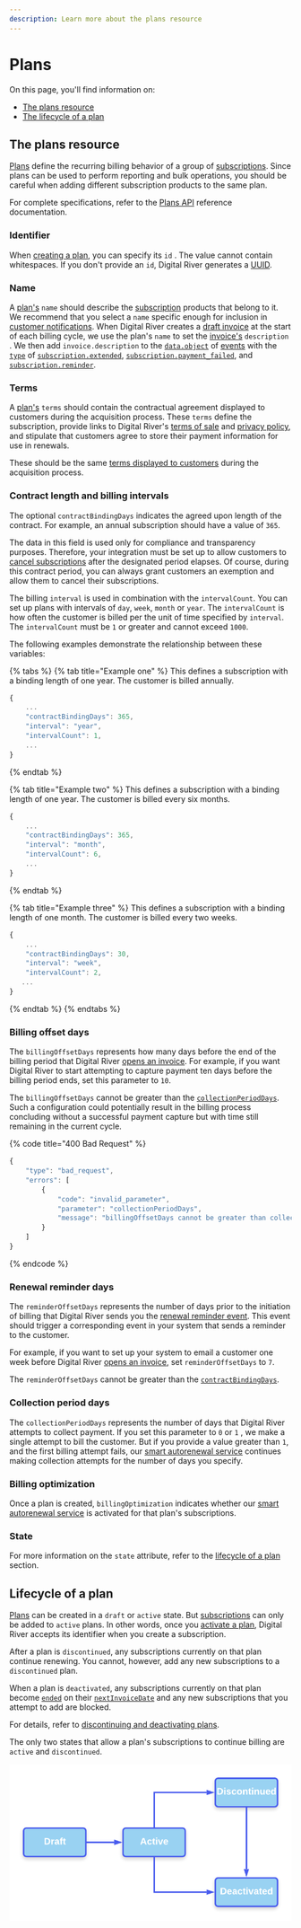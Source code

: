 ```yaml
---
description: Learn more about the plans resource
---
```


# Plans

On this page, you'll find information on:

* [The plans resource](plans.md#the-plans-resource)
* [The lifecycle of a plan](plans.md#lifecycle-of-a-plan)

## The plans resource

[Plans](https://www.digitalriver.com/docs/digital-river-api-reference/#tag/Plans) define the recurring billing behavior of a group of [subscriptions](subscriptions.md). Since plans can be used to perform reporting and bulk operations, you should be careful when adding different subscription products to the same plan.

For complete specifications, refer to the [Plans API](https://www.digitalriver.com/docs/digital-river-api-reference/#tag/Plans) reference documentation.

### Identifier

When [creating a plan](https://www.digitalriver.com/docs/digital-river-api-reference/#operation/createPlans), you can specify its `id` . The value cannot contain whitespaces. If you don't provide an `id`, Digital River generates a [UUID](https://en.wikipedia.org/wiki/Universally\_unique\_identifier).

### Name

A [plan's](https://www.digitalriver.com/docs/digital-river-api-reference/#tag/Plans) `name` should describe the [subscription](subscriptions.md) products that belong to it. We recommend that you select a `name` specific enough for inclusion in [customer notifications](../../order-management/customer-notifications.md). When Digital River creates a [draft invoice](invoices.md#the-invoice-lifecycle) at the start of each billing cycle, we use the plan's `name` to set the [invoice's](https://www.digitalriver.com/docs/digital-river-api-reference/#tag/Invoices) `description` . We then add `invoice.description` to the [`data.object`](../../order-management/events-and-webhooks-1/events-1/#event-data) of [events](https://www.digitalriver.com/docs/digital-river-api-reference/#tag/Events) with the [`type`](../../order-management/events-and-webhooks-1/events-1/#event-types) of [`subscription.extended`](../../order-management/events-and-webhooks-1/events-1/event-types.md#subscription.extended), [`subscription.payment_failed`](../../order-management/events-and-webhooks-1/events-1/event-types.md#subscription.payment\_failed), and [`subscription.reminder`](../../order-management/events-and-webhooks-1/events-1/event-types.md#subscription.reminder).

### Terms

A [plan's](https://www.digitalriver.com/docs/digital-river-api-reference/#tag/Plans) `terms` should contain the contractual agreement displayed to customers during the acquisition process. These `terms` define the subscription, provide links to Digital River's [terms of sale](https://store.digitalriver.com/store/defaults/en\_US/DisplayDRTermsAndConditionsPage/eCommerceProvider.Digital%20River%20Inc.) and [privacy policy](https://store.digitalriver.com/store/defaults/en\_US/DisplayDRPrivacyPolicyPage/eCommerceProvider.Digital%20River%20Inc.), and stipulate that customers agree to store their payment information for use in renewals.

These should be the same [terms displayed to customers](../../integration-options/checkouts/subscriptions/digital-river-coordinated-subscriptions.md#displaying-terms-and-acquiring-consent) during the acquisition process.

### Contract length and billing intervals <a href="#contract-length-and-interval" id="contract-length-and-interval"></a>

The optional `contractBindingDays` indicates the agreed upon length of the contract. For example, an annual subscription should have a value of `365`.

The data in this field is used only for compliance and transparency purposes. Therefore, your integration must be set up to allow customers to [cancel subscriptions](../../integration-options/checkouts/subscriptions/digital-river-coordinated-subscriptions.md#cancelling-a-subscription) after the designated period elapses. Of course, during this contract period, you can always grant customers an exemption and allow them to cancel their subscriptions.

The billing `interval` is used in combination with the `intervalCount`. You can set up plans with intervals of `day`, `week`, `month` or `year`. The `intervalCount` is how often the customer is billed per the unit of time specified by `interval`. The `intervalCount` must be `1` or greater and cannot exceed `1000`.

The following examples demonstrate the relationship between these variables:

{% tabs %}
{% tab title="Example one" %}
This defines a subscription with a binding length of one year. The customer is billed annually.

```javascript
{
    ...
    "contractBindingDays": 365,
    "interval": "year",
    "intervalCount": 1,
    ...
}
```
{% endtab %}

{% tab title="Example two" %}
This defines a subscription with a binding length of one year. The customer is billed every six months.

```javascript
{
    ...
    "contractBindingDays": 365,
    "interval": "month",
    "intervalCount": 6,
    ...
}
```
{% endtab %}

{% tab title="Example three" %}
This defines a subscription with a binding length of one month. The customer is billed every two weeks.

```javascript
{
    ...
    "contractBindingDays": 30,
    "interval": "week",
    "intervalCount": 2,
   ...
}
```
{% endtab %}
{% endtabs %}

### Billing offset days <a href="#billing-offset" id="billing-offset"></a>

The `billingOffsetDays` represents how many days before the end of the billing period that Digital River [opens an invoice](invoices.md#invoice-states). For example, if you want Digital River to start attempting to capture payment ten days before the billing period ends, set this parameter to `10`.

The `billingOffsetDays` cannot be greater than the [`collectionPeriodDays`](plans.md#collection-period-days). Such a configuration could potentially result in the billing process concluding without a successful payment capture but with time still remaining in the current cycle.

{% code title="400 Bad Request" %}
```javascript
{
    "type": "bad_request",
    "errors": [
        {
            "code": "invalid_parameter",
            "parameter": "collectionPeriodDays",
            "message": "billingOffsetDays cannot be greater than collectionPeriodDays."
        }
    ]
}
```
{% endcode %}

### Renewal reminder days <a href="#renewal-reminders" id="renewal-reminders"></a>

The `reminderOffsetDays` represents the number of days prior to the initiation of billing that Digital River sends you the [renewal reminder event](../../order-management/events-and-webhooks-1/events-1/event-types.md#subscription.reminder). This event should trigger a corresponding event in your system that sends a reminder to the customer.

For example, if you want to set up your system to email a customer one week before Digital River [opens an invoice](invoices.md#invoice-states), set `reminderOffsetDays` to `7`.

The `reminderOffsetDays` cannot be greater than the [`contractBindingDays`](plans.md#contract-length-and-interval).

### Collection period days

The `collectionPeriodDays` represents the number of days that Digital River attempts to collect payment. If you set this parameter to `0` or `1` , we make a single attempt to bill the customer. But if you provide a value greater than `1`, and the first billing attempt fails, our [smart autorenewal service](invoices.md#invoice-billing) continues making collection attempts for the number of days you specify.

### Billing optimization

Once a plan is created, `billingOptimization` indicates whether our [smart autorenewal service](invoices.md#billing-optimization) is activated for that plan's subscriptions.

### State

For more information on the `state` attribute, refer to the [lifecycle of a plan](plans.md#lifecycle-of-a-plan) section.

## Lifecycle of a plan

[Plans](https://www.digitalriver.com/docs/digital-river-api-reference/#tag/Plans) can be created in a `draft` or `active` state. But [subscriptions](subscriptions.md) can only be added to `active` plans. In other words, once you [activate a plan](../../integration-options/checkouts/subscriptions/digital-river-coordinated-subscriptions.md#creating-and-activating-plans), Digital River accepts its identifier when you create a subscription.

After a plan is `discontinued`, any subscriptions currently on that plan continue renewing. You cannot, however, add any new subscriptions to a `discontinued` plan.

When a plan is `deactivated`, any subscriptions currently on that plan become [`ended`](subscriptions.md#lifecycle-of-a-subscription) on their [`nextInvoiceDate`](subscriptions.md#state) and any new subscriptions that you attempt to add are blocked.

For details, refer to [discontinuing and deactivating plans](../../integration-options/checkouts/subscriptions/digital-river-coordinated-subscriptions.md#discontinuing-and-deactivating-plans).

The only two states that allow a plan's subscriptions to continue billing are `active` and `discontinued`.

![](<../../.gitbook/assets/Plans lifecycle.png>)

